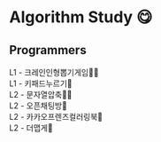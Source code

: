 # Algorithm Study 😋
## Programmers
L1 - 크레인인형뽑기게임🧚🐌  
L1 - 키패드누르기🐌  
L2 - 문자열압축🧚🐌  
L2 - 오픈채팅방🐌   
L2 - 카카오프렌즈컬러링북🐌   
L2 - 더맵게🐌   
